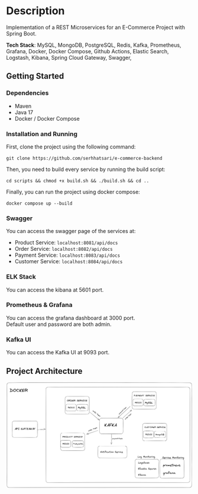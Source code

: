 # Description
Implementation of a REST Microservices for an E-Commerce Project with Spring Boot.  

**Tech Stack**: MySQL, MongoDB, PostgreSQL, Redis, Kafka, Prometheus, Grafana, Docker, Docker Compose, Github Actions, Elastic Search, Logstash, Kibana, Spring Cloud Gateway, Swagger, 

## Getting Started

### Dependencies
* Maven
* Java 17
* Docker / Docker Compose

### Installation and Running 
First, clone the project using the following command:    
```shell
git clone https://github.com/serhhatsari/e-commerce-backend
```  

Then, you need to build every service by running the build script:  
```shell
cd scripts && chmod +x build.sh && ./build.sh && cd ..
```

Finally, you can run the project using docker compose:    
```shell
docker compose up --build
```
### Swagger 
You can access the swagger page of the services at:  
- Product Service: `localhost:8081/api/docs`  
- Order Service: `localhost:8082/api/docs`  
- Payment Service: `localhost:8083/api/docs`  
- Customer Service: `localhost:8084/api/docs`

### ELK Stack
You can access the kibana at 5601 port.  

### Prometheus & Grafana
You can access the grafana dashboard at 3000 port.  
Default user and password are both admin.  

### Kafka UI 
You can access the Kafka UI at 9093 port. 

## Project Architecture  
![Project Architecture](docs/architechture.png)

